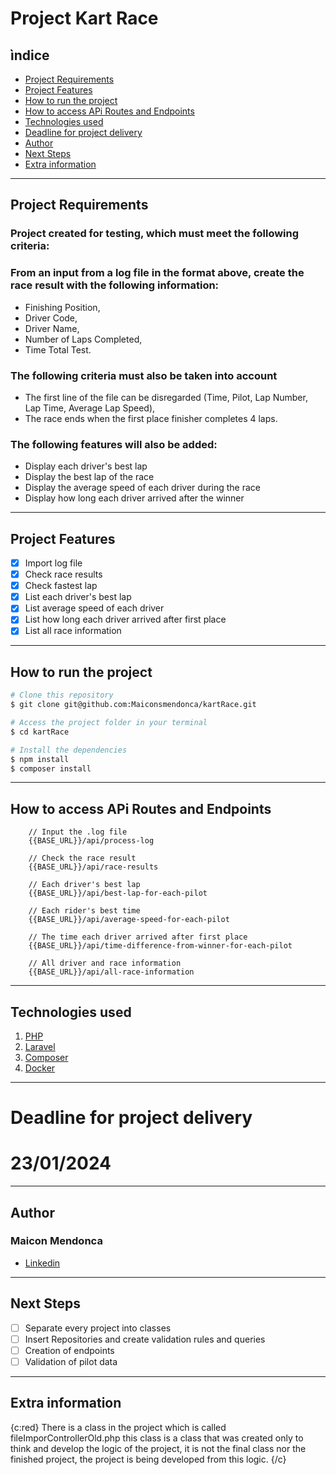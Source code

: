 # Project Kart Race

## ìndice
- <a href="#project-requirements">Project Requirements</a>
- <a href="#project-features">Project Features</a>
- <a href="#how-to-run-the-project">How to run the project</a>
- <a href="#how-to-access-api-routes-and-endpoints">How to access APi Routes and Endpoints</a>
- <a href="#technologies-used">Technologies used</a>
- <a href="#deadline-for-project-delivery">Deadline for project delivery</a>
- <a href="#author">Author</a>
- <a href="#next-steps">Next Steps</a>
- <a href="#extra-information">Extra information</a>

___

## Project Requirements

### Project created for testing, which must meet the following criteria:
### From an input from a log file in the format above, create the race result with the following information:
  * Finishing Position, 
  * Driver Code, 
  * Driver Name, 
  * Number of Laps Completed,
  * Time Total Test.


### The following criteria must also be taken into account
  * The first line of the file can be disregarded (Time, Pilot, Lap Number, Lap Time, Average Lap Speed),
  * The race ends when the first place finisher completes 4 laps.


### The following features will also be added:
  * Display each driver's best lap
  * Display the best lap of the race
  * Display the average speed of each driver during the race
  * Display how long each driver arrived after the winner

___

## Project Features

- [x] Import log file
- [x] Check race results
- [x] Check fastest lap
- [x] List each driver's best lap
- [x] List average speed of each driver
- [x] List how long each driver arrived after first place
- [x] List all race information

___

## How to run the project

```bash
# Clone this repository
$ git clone git@github.com:Maiconsmendonca/kartRace.git

# Access the project folder in your terminal
$ cd kartRace

# Install the dependencies
$ npm install
$ composer install
```

___

## How to access APi Routes and Endpoints

```
    // Input the .log file
    {{BASE_URL}}/api/process-log
    
    // Check the race result
    {{BASE_URL}}/api/race-results
    
    // Each driver's best lap
    {{BASE_URL}}/api/best-lap-for-each-pilot
    
    // Each rider's best time
    {{BASE_URL}}/api/average-speed-for-each-pilot
    
    // The time each driver arrived after first place
    {{BASE_URL}}/api/time-difference-from-winner-for-each-pilot
    
    // All driver and race information
    {{BASE_URL}}/api/all-race-information
```

___

## Technologies used

1. [PHP](https://www.php.net/)
2. [Laravel](https://laravel.com/)
3. [Composer](https://getcomposer.org/)
4. [Docker](https://www.docker.com/)

___

# Deadline for project delivery
   # 23/01/2024 

___

## Author
### Maicon Mendonca
* [Linkedin]()

___

## Next Steps

- [ ] Separate every project into classes
- [ ] Insert Repositories and create validation rules and queries
- [ ] Creation of endpoints
- [ ] Validation of pilot data

___

## **Extra information**

{c:red} There is a class in the project which is called fileImporControllerOld.php this class is a class that was created only to think and develop the logic of the project, it is not the final class nor the finished project, the project is being developed from this logic. {/c}
